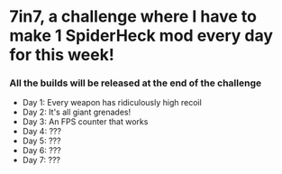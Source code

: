 # 7in7, a challenge where I have to make 1 SpiderHeck mod every day for this week!
### All the builds will be released at the end of the challenge

- Day 1: Every weapon has ridiculously high recoil
- Day 2: It's all giant grenades!
- Day 3: An FPS counter that works
- Day 4: ???
- Day 5: ???
- Day 6: ???
- Day 7: ???

